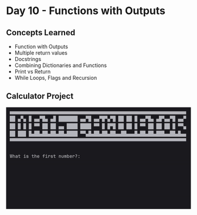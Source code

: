 # Day 10 - Functions with Outputs
## Concepts Learned
- Function with Outputs
- Multiple return values
- Docstrings
- Combining Dictionaries and Functions
- Print vs Return
- While Loops, Flags and Recursion
## Calculator Project
![Day 010 Code Demo](../gifs/Day010.gif)
